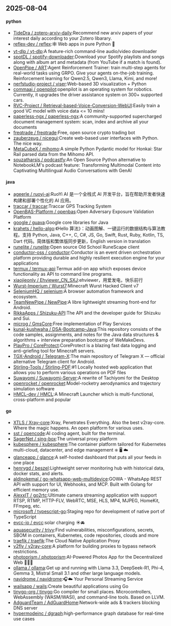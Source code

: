 ## 2025-08-04

#### python
* [TideDra / zotero-arxiv-daily](https://github.com/TideDra/zotero-arxiv-daily):Recommend new arxiv papers of your interest daily according to your Zotero libarary.
* [reflex-dev / reflex](https://github.com/reflex-dev/reflex):🕸️ Web apps in pure Python 🐍
* [yt-dlp / yt-dlp](https://github.com/yt-dlp/yt-dlp):A feature-rich command-line audio/video downloader
* [spotDL / spotify-downloader](https://github.com/spotDL/spotify-downloader):Download your Spotify playlists and songs along with album art and metadata (from YouTube if a match is found).
* [OpenPipe / ART](https://github.com/OpenPipe/ART):Agent Reinforcement Trainer: train multi-step agents for real-world tasks using GRPO. Give your agents on-the-job training. Reinforcement learning for Qwen2.5, Qwen3, Llama, Kimi, and more!
* [nerfstudio-project / viser](https://github.com/nerfstudio-project/viser):Web-based 3D visualization + Python
* [commaai / openpilot](https://github.com/commaai/openpilot):openpilot is an operating system for robotics. Currently, it upgrades the driver assistance system on 300+ supported cars.
* [RVC-Project / Retrieval-based-Voice-Conversion-WebUI](https://github.com/RVC-Project/Retrieval-based-Voice-Conversion-WebUI):Easily train a good VC model with voice data <= 10 mins!
* [paperless-ngx / paperless-ngx](https://github.com/paperless-ngx/paperless-ngx):A community-supported supercharged document management system: scan, index and archive all your documents
* [freqtrade / freqtrade](https://github.com/freqtrade/freqtrade):Free, open source crypto trading bot
* [zauberzeug / nicegui](https://github.com/zauberzeug/nicegui):Create web-based user interfaces with Python. The nice way.
* [MetaCubeX / mihomo](https://github.com/MetaCubeX/mihomo):A simple Python Pydantic model for Honkai: Star Rail parsed data from the Mihomo API.
* [souzatharsis / podcastfy](https://github.com/souzatharsis/podcastfy):An Open Source Python alternative to NotebookLM's podcast feature: Transforming Multimodal Content into Captivating Multilingual Audio Conversations with GenAI

#### java
* [ageerle / ruoyi-ai](https://github.com/ageerle/ruoyi-ai):RuoYi AI 是一个全栈式 AI 开发平台，旨在帮助开发者快速构建和部署个性化的 AI 应用。
* [traccar / traccar](https://github.com/traccar/traccar):Traccar GPS Tracking System
* [OpenBAS-Platform / openbas](https://github.com/OpenBAS-Platform/openbas):Open Adversary Exposure Validation Platform
* [google / guava](https://github.com/google/guava):Google core libraries for Java
* [krahets / hello-algo](https://github.com/krahets/hello-algo):《Hello 算法》：动画图解、一键运行的数据结构与算法教程。支持 Python, Java, C++, C, C#, JS, Go, Swift, Rust, Ruby, Kotlin, TS, Dart 代码。简体版和繁体版同步更新，English version in translation
* [runelite / runelite](https://github.com/runelite/runelite):Open source Old School RuneScape client
* [conductor-oss / conductor](https://github.com/conductor-oss/conductor):Conductor is an event driven orchestration platform providing durable and highly resilient execution engine for your applications
* [termux / termux-api](https://github.com/termux/termux-api):Termux add-on app which exposes device functionality as API to command line programs.
* [xiaojieonly / Ehviewer_CN_SXJ](https://github.com/xiaojieonly/Ehviewer_CN_SXJ):ehviewer，用爱发电，快乐前行
* [Wurst-Imperium / Wurst7](https://github.com/Wurst-Imperium/Wurst7):Minecraft Wurst Hacked Client v7
* [SeleniumHQ / selenium](https://github.com/SeleniumHQ/selenium):A browser automation framework and ecosystem.
* [TeamNewPipe / NewPipe](https://github.com/TeamNewPipe/NewPipe):A libre lightweight streaming front-end for Android.
* [RikkaApps / Shizuku-API](https://github.com/RikkaApps/Shizuku-API):The API and the developer guide for Shizuku and Sui.
* [microg / GmsCore](https://github.com/microg/GmsCore):Free implementation of Play Services
* [kunal-kushwaha / DSA-Bootcamp-Java](https://github.com/kunal-kushwaha/DSA-Bootcamp-Java):This repository consists of the code samples, assignments, and notes for the Java data structures & algorithms + interview preparation bootcamp of WeMakeDevs.
* [PlayPro / CoreProtect](https://github.com/PlayPro/CoreProtect):CoreProtect is a blazing fast data logging and anti-griefing tool for Minecraft servers.
* [TGX-Android / Telegram-X](https://github.com/TGX-Android/Telegram-X):The main repository of Telegram X — official alternative Telegram client for Android.
* [Stirling-Tools / Stirling-PDF](https://github.com/Stirling-Tools/Stirling-PDF):#1 Locally hosted web application that allows you to perform various operations on PDF files
* [Suwayomi / Suwayomi-Server](https://github.com/Suwayomi/Suwayomi-Server):A rewrite of Tachiyomi for the Desktop
* [openrocket / openrocket](https://github.com/openrocket/openrocket):Model-rocketry aerodynamics and trajectory simulation software
* [HMCL-dev / HMCL](https://github.com/HMCL-dev/HMCL):A Minecraft Launcher which is multi-functional, cross-platform and popular

#### go
* [XTLS / Xray-core](https://github.com/XTLS/Xray-core):Xray, Penetrates Everything. Also the best v2ray-core. Where the magic happens. An open platform for various uses.
* [sst / opencode](https://github.com/sst/opencode):AI coding agent, built for the terminal.
* [SagerNet / sing-box](https://github.com/SagerNet/sing-box):The universal proxy platform
* [kubesphere / kubesphere](https://github.com/kubesphere/kubesphere):The container platform tailored for Kubernetes multi-cloud, datacenter, and edge management ⎈ 🖥 ☁️
* [glanceapp / glance](https://github.com/glanceapp/glance):A self-hosted dashboard that puts all your feeds in one place
* [henrygd / beszel](https://github.com/henrygd/beszel):Lightweight server monitoring hub with historical data, docker stats, and alerts.
* [aldinokemal / go-whatsapp-web-multidevice](https://github.com/aldinokemal/go-whatsapp-web-multidevice):GOWA - WhatsApp REST API with support for UI, Webhooks, and MCP. Built with Golang for efficient memory use.
* [AlexxIT / go2rtc](https://github.com/AlexxIT/go2rtc):Ultimate camera streaming application with support RTSP, RTMP, HTTP-FLV, WebRTC, MSE, HLS, MP4, MJPEG, HomeKit, FFmpeg, etc.
* [microsoft / typescript-go](https://github.com/microsoft/typescript-go):Staging repo for development of native port of TypeScript
* [evcc-io / evcc](https://github.com/evcc-io/evcc):solar charging ☀️🚘
* [aquasecurity / trivy](https://github.com/aquasecurity/trivy):Find vulnerabilities, misconfigurations, secrets, SBOM in containers, Kubernetes, code repositories, clouds and more
* [traefik / traefik](https://github.com/traefik/traefik):The Cloud Native Application Proxy
* [v2fly / v2ray-core](https://github.com/v2fly/v2ray-core):A platform for building proxies to bypass network restrictions.
* [photoprism / photoprism](https://github.com/photoprism/photoprism):AI-Powered Photos App for the Decentralized Web 🌈💎✨
* [ollama / ollama](https://github.com/ollama/ollama):Get up and running with Llama 3.3, DeepSeek-R1, Phi-4, Gemma 3, Mistral Small 3.1 and other large language models.
* [navidrome / navidrome](https://github.com/navidrome/navidrome):🎧☁️ Your Personal Streaming Service
* [wailsapp / wails](https://github.com/wailsapp/wails):Create beautiful applications using Go
* [tinygo-org / tinygo](https://github.com/tinygo-org/tinygo):Go compiler for small places. Microcontrollers, WebAssembly (WASM/WASI), and command-line tools. Based on LLVM.
* [AdguardTeam / AdGuardHome](https://github.com/AdguardTeam/AdGuardHome):Network-wide ads & trackers blocking DNS server
* [hypermodeinc / dgraph](https://github.com/hypermodeinc/dgraph):high-performance graph database for real-time use cases
